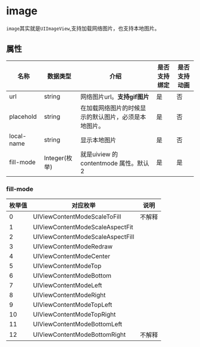 # image

`image`其实就是`UIImageView`,支持加载网络图片，也支持本地图片。

## 属性

| 名称       | 数据类型      | 介绍                                                 | 是否支持绑定 | 是否支持动画 |
| ---------- | ------------- | ---------------------------------------------------- | ------------ | ------------ |
| url        | string        | 网络图片url。**支持gif图片**                         | 是           | 否           |
| placehold  | string        | 在加载网络图片的时候显示的默认图片，必须是本地图片。 | 是           | 否           |
| local-name | string        | 显示本地图片                                         | 是           | 否           |
| fill-mode  | Integer(枚举) | 就是uiview 的contentmode 属性。默认2                 | 是           | 是           |

### fill-mode

| 枚举值  | 对应枚举                             | 说明         |
| ---- | -------------------------------- | ---------- |
| 0    | UIViewContentModeScaleToFill     | 不解释 |
| 1    | UIViewContentModeScaleAspectFit  |            |
| 2    | UIViewContentModeScaleAspectFill |            |
| 3    | UIViewContentModeRedraw          |            |
| 4    | UIViewContentModeCenter          |            |
| 5    | UIViewContentModeTop             |            |
| 6    | UIViewContentModeBottom          |            |
| 7    | UIViewContentModeLeft            |            |
| 8    | UIViewContentModeRight           |            |
| 9    | UIViewContentModeTopLeft         |            |
| 10   | UIViewContentModeTopRight        |            |
| 11   | UIViewContentModeBottomLeft      |            |
| 12   | UIViewContentModeBottomRight     | 不解释        |

